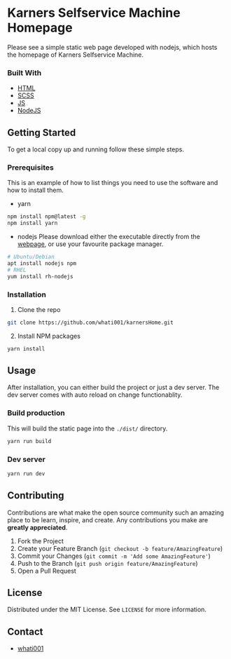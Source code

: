 # Karners Selfservice Machine Homepage
Please see a simple static web page developed with nodejs, which hosts the homepage of Karners Selfservice Machine.

### Built With

* [HTML](https://en.wikipedia.org/wiki/HTML)
* [SCSS](https://en.wikipedia.org/wiki/Sass_(stylesheet_language))
* [JS](https://en.wikipedia.org/wiki/JavaScript)
* [NodeJS](https://en.wikipedia.org/wiki/Node.js)

## Getting Started
To get a local copy up and running follow these simple steps.

### Prerequisites
This is an example of how to list things you need to use the software and how to install them.
* yarn
```sh
npm install npm@latest -g
npm install yarn
```
* nodejs
Please download either the executable directly from the [webpage](https://nodejs.org/en/download/), or use your favourite package manager.
```sh
# Ubuntu/Debian
apt install nodejs npm
# RHEL
yum install rh-nodejs
```

### Installation

1. Clone the repo
```sh
git clone https://github.com/whati001/karnersHome.git
```
2. Install NPM packages
```sh
yarn install
```

## Usage
After installation, you can either build the project or just a dev server. The dev server comes with auto reload on change functionablity.

### Build production
This will build the static page into the `./dist/` directory.
```sh
yarn run build
```

### Dev server
```sh
yarn run dev
```

<!-- CONTRIBUTING -->
## Contributing

Contributions are what make the open source community such an amazing place to be learn, inspire, and create. Any contributions you make are **greatly appreciated**.

1. Fork the Project
2. Create your Feature Branch (`git checkout -b feature/AmazingFeature`)
3. Commit your Changes (`git commit -m 'Add some AmazingFeature'`)
4. Push to the Branch (`git push origin feature/AmazingFeature`)
5. Open a Pull Request



## License
Distributed under the MIT License. See `LICENSE` for more information.


## Contact
* [whati001](https://github.com/whati001)